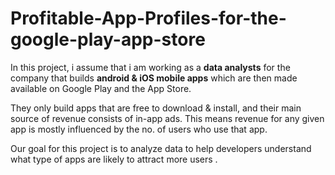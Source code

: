 # Profitable-App-Profiles-for-the-google-play-app-store

In this project, i assume that i am working as a **data analysts** for the company that builds **android & iOS mobile apps** which are then made available on Google Play and the App Store.

They only build apps that are free to download & install, and their main source of revenue consists of in-app ads. This means revenue for any given app is mostly influenced by the no. of users who use that app.

Our goal for this project is to analyze data to help developers understand what type of apps are likely to attract more users .
